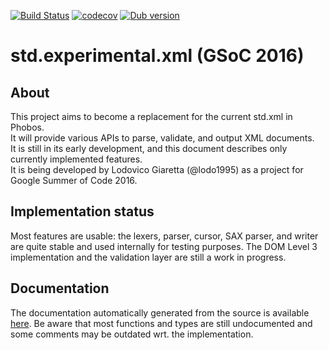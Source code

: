 
[![Build Status](https://travis-ci.org/lodo1995/experimental.xml.svg?branch=master)](https://travis-ci.org/lodo1995/experimental.xml)
[![codecov](https://codecov.io/gh/lodo1995/experimental.xml/branch/master/graph/badge.svg)](https://codecov.io/gh/lodo1995/experimental.xml)
[![Dub version](https://img.shields.io/dub/v/std-experimental-xml.svg)](https://code.dlang.org/packages/std-experimental-xml)

# std.experimental.xml (GSoC 2016)

## About
This project aims to become a replacement for the current std.xml in Phobos.  
It will provide various APIs to parse, validate, and output XML documents.  
It is still in its early development, and this document describes only currently
implemented features.  
It is being developed by Lodovico Giaretta (@lodo1995) as a project for Google Summer of Code 2016.

## Implementation status
Most features are usable: the lexers, parser, cursor, SAX parser, and writer are
quite stable and used internally for testing purposes.
The DOM Level 3 implementation and the validation layer are still a work in progress.

## Documentation
The documentation automatically generated from the source is available [here](https://lodo1995.github.io/experimental.xml).
Be aware that most functions and types are still undocumented and some comments may
be outdated wrt. the implementation.
